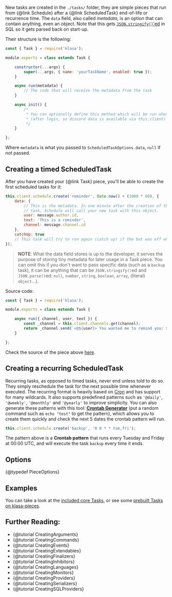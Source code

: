 New tasks are created in the `./tasks/` folder, they are simple pieces that run from {@link Schedule} after a {@link ScheduledTask} end-of-life or recurrence time. The `data` field, also called *metadata*, is an option that can contain anything, even an object. Note that this gets [`JSON.stringify()`'ed](https://developer.mozilla.org/en-US/docs/Web/JavaScript/Reference/Global_Objects/JSON/stringify) in SQL so it gets parsed back on start-up.

Their structure is the following:

```javascript
const { Task } = require('klasa');

module.exports = class extends Task {

	constructor(...args) {
		super(...args, { name: 'yourTaskName', enabled: true });
	}

	async run(metadata) {
		// The code that will receive the metadata from the task
	}

	async init() {
		/*
		 * You can optionally define this method which will be run when the bot starts
		 * (after login, so discord data is available via this.client)
		 */
	}

};
```

Where `metadata` is what you passed to `ScheduledTaskOptions.data`, `null` if not passed.

## Creating a timed ScheduledTask

After you have created your {@link Task} piece, you'll be able to create the first scheduled tasks for it:

```javascript
this.client.schedule.create('reminder', Date.now() + (1000 * 60), {
	data: {
		// This is the metadata. In one minute after the creation of this scheduled
		// task, Schedule will call your new task with this object.
		user: message.author.id,
		text: 'This is a reminder',
		channel: message.channel.id
	},
	catchUp: true
	// This task will try to run again (catch up) if the bot was off when it was meant to fire
});
```

> **NOTE**: What the data field stores is up to the developer, it serves the purpose of storing tiny metadata for later usage in a Task piece. You can omit this if you don't want to pass specific data (such as a `backup` task), it can be anything that can be `JSON.stringify()`ed and `JSON.parse()`ed: `null`, `number`, `string`, `boolean`, `array`, (literal) `object`...).

Source code:

```javascript
const { Task } = require('klasa');

module.exports = class extends Task {

	async run({ channel, user, text }) {
		const _channel = this.client.channels.get(channel);
		return _channel.send(`<@${user}> You wanted me to remind you: ${text}`);
	}

};
```

Check the source of the piece above [here](https://github.com/dirigeants/klasa-pieces/blob/9ba1c48b08ad2b1ea55aeadc6d7e8e067346c0a2/tasks/reminder.js).

## Creating a recurring ScheduledTask

Recurring tasks, as opposed to timed tasks, never end unless told to do so. They simply reschedule the task for the next possible time whenever executed. The recurring format is heavily based on [Cron](https://en.wikipedia.org/wiki/Cron) and has support for many wildcards. It also supports predefined patterns such as `'@daily'`, `'@weekly'`, `'@monthly'` and `'@yearly'` to improve simplicity. You can also generate these patterns with this tool: [**Crontab Generator**](https://crontab-generator.org/) (put a random command such as `echo "test"` to get the pattern), which allows you to create them quickly and check the next 5 dates the crontab pattern will run.

```javascript
this.client.schedule.create('backup', '0 0 * * tue,fri');
```

The pattern above is a **Crontab pattern** that runs every Tuesday and Friday at 00:00 UTC, and will execute the task `backup` every time it ends.

## Options

{@typedef PieceOptions}

## Examples

You can take a look at the [included core Tasks](https://github.com/dirigeants/klasa/tree/{@branch}/src/tasks), or see some [prebuilt Tasks on klasa-pieces](https://github.com/dirigeants/klasa-pieces/tree/master/tasks).

## Further Reading:

- {@tutorial CreatingArguments}
- {@tutorial CreatingCommands}
- {@tutorial CreatingEvents}
- {@tutorial CreatingExtendables}
- {@tutorial CreatingFinalizers}
- {@tutorial CreatingInhibitors}
- {@tutorial CreatingLanguages}
- {@tutorial CreatingMonitors}
- {@tutorial CreatingProviders}
- {@tutorial CreatingSerializers}
- {@tutorial CreatingSQLProviders}
